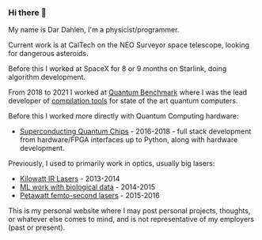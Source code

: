 ### Hi there 👋

My name is Dar Dahlen, I'm a physicist/programmer.

Current work is at CalTech on the NEO Surveyor space telescope, looking for dangerous asteroids.

Before this I worked at SpaceX for 8 or 9 months on Starlink, doing algorithm development.

From 2018 to 2021 I worked at [Quantum Benchmark](https://quantumbenchmark.com/about-us/) where I was the lead developer of [compilation tools](https://trueq.quantumbenchmark.com/) for state of the art quantum computers.

Before this I worked more directly with Quantum Computing hardware:

- [Superconducting Quantum Chips](http://qnl.berkeley.edu/) - 2016-2018 - full stack development from hardware/FPGA interfaces up to Python, along with hardware development.

Previously, I used to primarily work in optics, usually big lasers:

- [Kilowatt IR Lasers](https://www.nlight.net/) - 2013-2014
- [ML work with biological data](https://www.stowers.org/scientists/c-ron-yu) - 2014-2015
- [Petawatt femto-second lasers](https://bella.lbl.gov/) - 2015-2016


This is my personal website where I may post personal projects, thoughts, or whatever else comes to mind, and is not representative of my employers (past or present).

